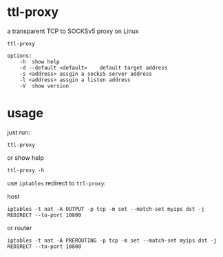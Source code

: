 # ttl-proxy

a transparent TCP to SOCKSv5 proxy on Linux

```text
ttl-proxy

options:
    -h  show help
    -d --default <default>    default target address
    -s <address> assgin a socks5 server address
    -l <address> assgin a listen address
    -V  show version
```

# usage

just run:

```shell
ttl-proxy
```

or show help

```shell
ttl-proxy -h
```

use `iptables` redirect to `ttl-proxy`:

host 
```shell
iptables -t nat -A OUTPUT -p tcp -m set --match-set myips dst -j REDIRECT --to-port 10800
```

or router
```shell
iptables -t nat -A PREROUTING -p tcp -m set --match-set myips dst -j REDIRECT --to-port 10800
```

